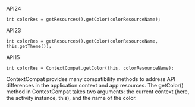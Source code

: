 
API24
```
int colorRes = getResources().getColor(colorResourceName);
```

API23
```
int colorRes = getResources().getColor(colorResourceName, this.getTheme());
```

API15
```
int colorRes = ContextCompat.getColor(this, colorResourceName);
```
ContextCompat provides many compatibility methods to address API differences in the application context and app resources. The getColor() method in ContextCompat takes two arguments: the current context (here, the activity instance, this), and the name of the color.
